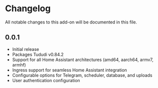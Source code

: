 # Changelog

All notable changes to this add-on will be documented in this file.

## 0.0.1

- Initial release
- Packages Tududi v0.84.2
- Support for all Home Assistant architectures (amd64, aarch64, armv7, armhf)
- Ingress support for seamless Home Assistant integration
- Configurable options for Telegram, scheduler, database, and uploads
- User authentication configuration